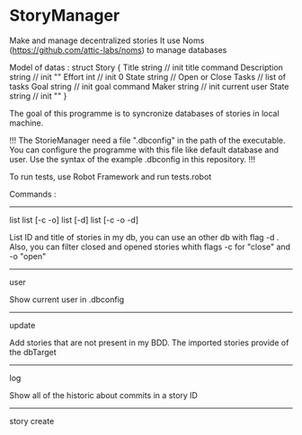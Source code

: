 # StoryManager

Make and manage decentralized stories
It use Noms (https://github.com/attic-labs/noms) to manage databases

Model of datas :
    struct Story {
      Title string        // init title command
	    Description string  // init ""
	    Effort int          // init 0
	    State string        // Open or Close
        Tasks               // list of tasks
            Goal  string    // init goal command
            Maker string    // init current user
            State string    // init ""
    }

The goal of this programme is to syncronize databases of stories in local machine.

!!!
The StorieManager need a file ".dbconfig" in the path of the executable. You can configure the programme with this file like default database and user.
Use the syntax of the example .dbconfig in this repository.
!!!

To run tests, use Robot Framework and run tests.robot

Commands :
______________________________
list
list [-c -o]
list [-d] <value>
list [-c -o -d] <value>

List ID and title of stories in my db, you can use an other db with flag -d <dbTarget>. Also, you can filter closed and opened stories whith flags -c for "close" and -o "open"
______________________________
user

Show current user in .dbconfig
______________________________
update <dbTarget>

Add stories that are not present in my BDD. The imported stories provide of the dbTarget
______________________________
log <ID>

Show all of the historic about commits in a story ID
______________________________
story create <title>

Create a new story with random ID and title 
______________________________
story edit <ID> [-t -d -e] <value>

Change a field value in the story ID except "Tasks" and "State". You can midify title with -t or description with -d or effort with -e
______________________________
story show <ID>
story show <ID> [-t]

Show the last state (commit) of the story ID. You can just show the tasks with -t
______________________________
story close <ID>

Change the state of the story ID with value "Close". You can't modify the story after close and it's not possible to reopen it. It is always possible to show/search-task/copy the story
______________________________
story Tadd <ID> <goal>
story Tadd <ID> <goal> <maker>

Add a task in the list "Tasks" of a story ID with goal and maker. If you don't give a maker, it will be the current maker in .dbconfig
______________________________
story Tedit <ID> <IDtask> [-g -m -s] <value>

Edit a task IDtask in the list "Tasks" of a story ID. You can modify the goal with -g, the maker with -m, the state with -s
______________________________
story Tsearch <ID> [-s -m] <value>

Found tasks by value of "State" with -s or "Maker" with -m in the list "Tasks" of a story ID
______________________________
story merge <ID1> <ID2>

Merge two stories that have common references. You need to resolve conflicts if th CLI ask you to choose. This command create a new ID for the merged story and the two lastes stories will be replaced by it
______________________________
story copy <ID> <value>
story copy <ID> <value> [-d]

Copy a story in an other database or add duplicate (other ID) in my database with option -d. Value is the path of the database. Don't forget the name of the database in the path : ./home/user/Documents/Stories
______________________________
story sync <ID> <value>

Synchronize two databases (same ID) about the story ID. Value is the path of the database. Don't forget the name of the database in the path : ./home/user/Documents/Stories
______________________________

__________________________________________________________________________

If you need more informations about commands, use --help after the command
__________________________________________________________________________

Demo :

*** Create stories ***

./StoryManager story create test        // Exec cmd cmd title

test edited
ID : ehin6t1k6cojac1k70qkgc0830vjia0k

*** Edit it ***

./StoryManager story edit ehin6t1k6cojac1k70qkgc0830vjia0k -e 5         // Exec cmd cmd ID [-e -d -t] value

test edited
ID : ehin6t1k6cojac1k70qkgc0830vjia0k

*** Show it ***

./StoryManager story show ehin6t1k6cojac1k70qkgc0830vjia0k              // Exec cmd cmd ID [-t]

struct Commit {
  meta: struct Meta {
    author: "Author config --> PO",
    date: "2020-06-22T10:08:37Z",
    message: "Edit value effort in story test with ID ehin6t1k6cojac1k70qkgc0830vjia0k",
  },
  parents: set {
    #ideku8d93ekku555tjkf79ghi4gsavj2,
  },
  value: struct Story {
    Author: "Author config --> PO",
    Description: "",
    Effort: 5,
    State: "Open",
    Tasks: [],
    Title: "test",
  },
}

*** List stories ***

/StoryManager list      // Exec cmd [-d -c -o]

ehin6t1k6cojac1k70qkgc0830vjia0k		test

*** Add a task ***

./StoryManager story Tadd ehin6t1j74s34c9m70o1ejgk5s6gu1oh newGoal          // Exec cmd cmd ID goal

Task newGoal (0) added in story test
ID : ehin6t1j74s34c9m70o1ejgk5s6gu1oh

*** Edit a task ***

./StoryManager story Tedit ehin6t1j74s34c9m70o1ejgk5s6gu1oh 0 -s Complete         // Exec cmd cmd ID IDtask [-s -g -m] value

Task 0 edited in story test
ID : ehin6t1j74s34c9m70o1ejgk5s6gu1oh

*** Search task by ***

./StoryManager story Tsearch ehin6t1j74s34c9m70o1ejgk5s6gu1oh -s Complete         // Exec cmd cmd ID [-s -m] value

struct Task {
  Goal: "newGoal",
  ID: 0,
  Maker: "Alexis Bredel --> PO",
  State: "Complete",
}

*** Close story ***

./StoryManager story close ehin6t1j74s34c9m70o1ejgk5s6gu1oh         // Exec cmd cmd ID

test closed
ID : ehin6t1j74s34c9m70o1ejgk5s6gu1oh

!!! Remember, you can't modify the story after close and it's not possible to reopen it